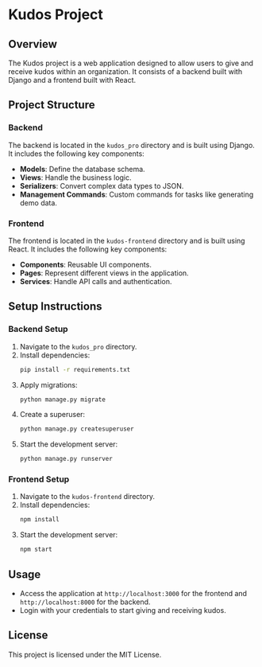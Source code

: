 # Kudos Project

## Overview
The Kudos project is a web application designed to allow users to give and receive kudos within an organization. It consists of a backend built with Django and a frontend built with React.

## Project Structure

### Backend
The backend is located in the `kudos_pro` directory and is built using Django. It includes the following key components:
- **Models**: Define the database schema.
- **Views**: Handle the business logic.
- **Serializers**: Convert complex data types to JSON.
- **Management Commands**: Custom commands for tasks like generating demo data.

### Frontend
The frontend is located in the `kudos-frontend` directory and is built using React. It includes the following key components:
- **Components**: Reusable UI components.
- **Pages**: Represent different views in the application.
- **Services**: Handle API calls and authentication.

## Setup Instructions

### Backend Setup
1. Navigate to the `kudos_pro` directory.
2. Install dependencies:
   ```bash
   pip install -r requirements.txt
   ```
3. Apply migrations:
   ```bash
   python manage.py migrate
   ```
4. Create a superuser:
   ```bash
   python manage.py createsuperuser
   ```
5. Start the development server:
   ```bash
   python manage.py runserver
   ```

### Frontend Setup
1. Navigate to the `kudos-frontend` directory.
2. Install dependencies:
   ```bash
   npm install
   ```
3. Start the development server:
   ```bash
   npm start
   ```

## Usage
- Access the application at `http://localhost:3000` for the frontend and `http://localhost:8000` for the backend.
- Login with your credentials to start giving and receiving kudos.

## License
This project is licensed under the MIT License.